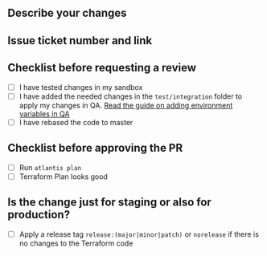 ## Describe your changes
<!--Describe the change here-->

## Issue ticket number and link
<!--#issue number here -->

## Checklist before requesting a review
- [ ] I have tested changes in my sandbox
- [ ] I have added the needed changes in the `test/integration` folder to apply my changes in QA. [Read the guide on adding environment variables in QA](https://wiki.dfds.cloud/en/ce-private/atlantis/adding-env-vars)
- [ ] I have rebased the code to master

## Checklist before approving the PR
- [ ] Run `atlantis plan`
- [ ] Terraform Plan looks good

## Is the change just for staging or also for production?
- [ ] Apply a release tag `release:(major|minor|patch)` or `norelease` if there is no changes to the Terraform code
